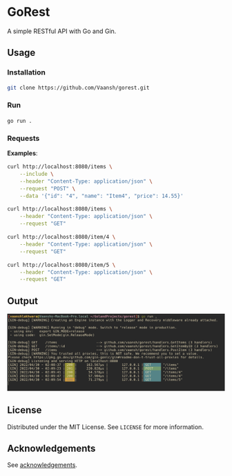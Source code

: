 # GoRest

A simple RESTful API with Go and Gin.

## Usage

### Installation

```sh
git clone https://github.com/Vaansh/gorest.git
```

### Run

`go run .`

### Requests

**Examples**:

```sh
curl http://localhost:8080/items \
    --include \
    --header "Content-Type: application/json" \
    --request "POST" \
    --data '{"id": "4", "name": "Item4", "price": 14.55}'
```

```sh
curl http://localhost:8080/items \
    --header "Content-Type: application/json" \
    --request "GET"
```

```sh
curl http://localhost:8080/item/4 \
    --header "Content-Type: application/json" \
    --request "GET"
```

```sh
curl http://localhost:8080/item/5 \
    --header "Content-Type: application/json" \
    --request "GET"
```

## Output

![Output](https://github.com/Vaansh/gorest/blob/main/docs/resource/server.png)

## License

Distributed under the MIT License. See `LICENSE` for more information.

## Acknowledgements

See [acknowledgements](https://github.com/Vaansh/gorest/blob/main/docs/acknowledgements.md).
